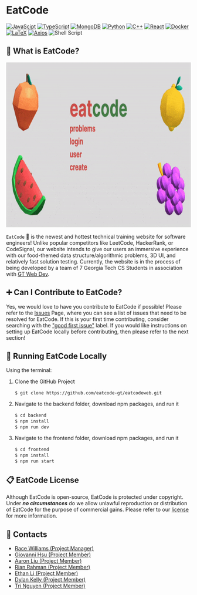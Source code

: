 # EatCode
[![JavaScipt](https://img.shields.io/badge/JavaScript-F7DF1E?style=for-the-badge&logo=javascript&logoColor=white)]()
[![TypeScript](https://img.shields.io/badge/TypeScript-3178C6?style=for-the-badge&logo=typescript&logoColor=white)]()
[![MongoDB](https://img.shields.io/badge/MongoDB-47A248?style=for-the-badge&logo=MongoDB&logoColor=white)]()
[![Python](https://img.shields.io/badge/Python-3776AB?style=for-the-badge&logo=python&logoColor=white)]()
[![C++](https://img.shields.io/badge/C++-00599C?style=for-the-badge&logo=c++&logoColor=white)]()
[![React](https://img.shields.io/badge/React-61DAFB?style=for-the-badge&logo=react&logoColor=white)]()
[![Docker](https://img.shields.io/badge/Docker-2496ED?style=for-the-badge&logo=docker&logoColor=white)]()
[![LaTeX](https://img.shields.io/badge/LaTeX-008080?style=for-the-badge&logo=latex&logoColor=white)]()
[![Axios](https://img.shields.io/badge/Axios-5A29E4?style=for-the-badge&logo=axios&logoColor=white)]()
![Shell Script](https://img.shields.io/badge/shell_script-%23121011.svg?style=for-the-badge&logo=gnu-bash&logoColor=white)

## 🌟 What is EatCode?

<p align="center">
  <img src="./eatcode.gif" width="1000" height="450">
</p>

`EatCode` 🍖 is the newest and hottest technical training website for software engineers! Unlike popular competitors like LeetCode, HackerRank, or CodeSignal, our website intends to give our users an immersive experience with our food-themed data structure/algorithmic problems, 3D UI, and relatively fast solution testing. Currently, the website is in the process of being developed by a team of 7 Georgia Tech CS Students in association with [GT Web Dev](https://discord.gg/MzuR4N8kzV).

## ➕ Can I Contribute to EatCode?
Yes, we would love to have you contribute to EatCode if possible! Please refer to the [Issues](https://github.com/eatcode-gt/eatcodeweb/issues) Page, where you can see a list of issues that need to be resolved for EatCode. If this is your first time contributing, consider searching with the ["good first issue"](https://github.com/eatcode-gt/eatcodeweb/issues?q=is%3Aissue+is%3Aopen+label%3A%22good+first+issue%22) label. If you would like instructions on setting up EatCode locally before contributing, then please refer to the next section!

## 🏃 Running EatCode Locally

Using the terminal:

1. Clone the GitHub Project
   ```
   $ git clone https://github.com/eatcode-gt/eatcodeweb.git
   ```
2. Navigate to the backend folder, download npm packages, and run it
   ```
   $ cd backend
   $ npm install
   $ npm run dev
   ```
3. Navigate to the frontend folder, download npm packages, and run it
   ```
   $ cd frontend
   $ npm install
   $ npm run start
   ```

## 📋 EatCode License

Although EatCode is open-source, EatCode is protected under copyright. Under __*no circumstances*__ do we allow unlawful reproduction or distribution of EatCode for the purpose of commercial gains. Please refer to our [license](https://github.com/eatcode-gt/eatcodeweb/blob/main/license.md) for more information.

## 🤝 Contacts
- [Race Williams (Project Manager)](https://github.com/r4c3)
- [Giovanni Hsu (Project Member)](https://github.com/Giovanni1014)
- [Aaron Liu (Project Member)](https://github.com/aaronliuo)
- [Rian Rahman (Project Member)](https://github.com/RiRah123)
- [Ethan Li (Project Member)](https://github.com/EthanLi1360)
- [Dylan Kelly (Project Member)](https://github.com/dylankelly04)
- [Tri Nguyen (Project Member)](https://github.com/hongtri11)
